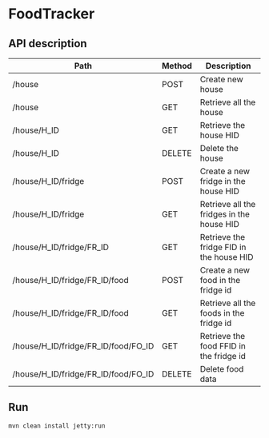 # FoodTracker

## API description
|Path|Method|Description|
|---|---|---|
|/house                                |POST |  Create new house
|/house                                |GET |  Retrieve all the house
|/house/H_ID                          |GET |  Retrieve the house HID
|/house/H_ID                          |DELETE |  Delete the house
|/house/H_ID/fridge                   |POST |  Create a new fridge in the house HID
|/house/H_ID/fridge                   |GET |  Retrieve all the fridges in the house HID
|/house/H_ID/fridge/FR_ID             |GET |  Retrieve the fridge  FID in the house HID
|/house/H_ID/fridge/FR_ID/food        |POST |  Create a new food in the fridge id
|/house/H_ID/fridge/FR_ID/food        |GET |  Retrieve all the foods in the fridge id
|/house/H_ID/fridge/FR_ID/food/FO_ID |GET |  Retrieve the food FFID in the fridge id
|/house/H_ID/fridge/FR_ID/food/FO_ID |DELETE |  Delete food data

## Run
```
mvn clean install jetty:run
```